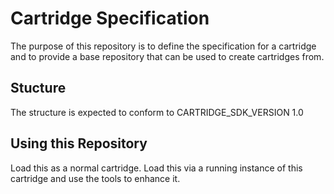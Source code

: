 # Cartridge Specification
The purpose of this repository is to define the specification for a cartridge and to provide a base repository that can be used to create cartridges from.

## Stucture
The structure is expected to conform to CARTRIDGE_SDK_VERSION 1.0

 
## Using this Repository
Load this as a normal cartridge.  Load this via a running instance of this cartridge and use the tools to enhance it.

